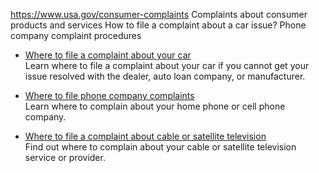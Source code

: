 

https://www.usa.gov/consumer-complaints
Complaints about consumer products and services
How to file a complaint about a car issue?
Phone company complaint procedures

- [Where to file a complaint about your car](https://www.usa.gov/car-complaints)  
  Learn where to file a complaint about your car if you cannot get your issue resolved with the dealer, auto loan company, or manufacturer.

- [Where to file phone company complaints](https://www.usa.gov/phone-company-complaints)  
  Learn where to complain about your home phone or cell phone company.

- [Where to file a complaint about cable or satellite television](https://www.usa.gov/tv-complaints)  
  Find out where to complain about your cable or satellite television service or provider.
